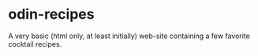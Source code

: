 # odin-recipes
A very basic (html only, at least initially) web-site containing a few favorite cocktail recipes.

